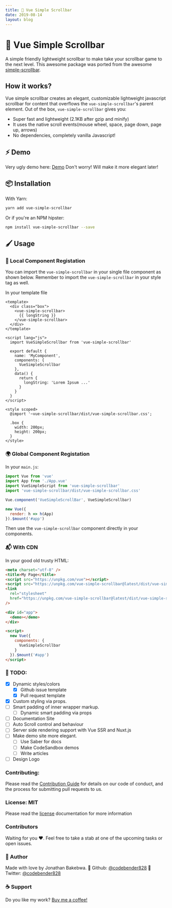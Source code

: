 ```yaml
---
title: 🦉 Vue Simple Scrollbar
date: 2019-08-14
layout: blog
---
```


# 🦉 Vue Simple Scrollbar

A simple friendly lightweight scrollbar to make take your scrollbar game to the next level.
This awesome package was ported from the awesome [simple-scrollbar](https://github.com/buzinas/simple-scrollbar).

## How it works?

Vue simple scrollbar creates an elegant, customizable lightweight javascript scrollbar for content that overflows the `vue-simple-scrollbar`'s parent element. Out of the box, `vue-simple-scrollbar` gives you:

- Super fast and lightweight (2.1KB after gzip and minify)
- It uses the native scroll events(mouse wheel, space, page down, page up, arrows)
- No dependencies, completely vanilla Javascript!

## ⚡️ Demo

Very ugly demo here: [Demo](https://vue-simple-scrollbar.netlify.com/)
Don't worry! Will make it more elegant later!

## 📦 Installation

With Yarn:

```bash
yarn add vue-simple-scrollbar
```

Or if you're an NPM hipster:

```bash
npm install vue-simple-scrollbar --save
```

## 🖌 Usage

### 📌 Local Component Registation

You can import the `vue-simple-scrollbar` in your single file component as shown below. Remember to import the `vue-simple-scrollbar` in your style tag as well.

In your template file

```vue
<template>
  <div class="box">
    <vue-simple-scrollbar>
      {{ longString }}
    </vue-simple-scrollbar>
  </div>
</template>

<script lang="js">
  import VueSimpleScrollbar from 'vue-simple-scrollbar'

  export default {
    name: 'MyComponent',
    components: {
      VueSimpleScrollbar
    },
    data() {
      return {
        longString: 'Lorem Ipsum ...'
      }
    }
  }
</script>

<style scoped>
  @import '~vue-simple-scrollbar/dist/vue-simple-scrollbar.css';

  .box {
    width: 200px;
    height: 200px;
  }
</style>
```

### 🌍 Global Component Registation

In your `main.js`:

```js
import Vue from 'vue'
import App from './App.vue'
import VueSimpleScript from 'vue-simple-scrollbar'
import 'vue-simple-scrollbar/dist/vue-simple-scrollbar.css'

Vue.component('VueSimpleScrollBar', VueSimpleScrollbar)

new Vue({
  render: h => h(App)
}).$mount('#app')
```

Then use the `vue-simple-scrollbar` component directly in your components.

### 📬 With CDN

In your good old trusty HTML:

```html
<meta charset="utf-8" />
<title>My Page</title>
<script src="https://unpkg.com/vue"></script>
<script src="https://unpkg.com/vue-simple-scrollbar@latest/dist/vue-simple-scrollbar.umd.min.js"></script>
<link
  rel="stylesheet"
  href="https://unpkg.com/vue-simple-scrollbar@latest/dist/vue-simple-scrollbar.css"
/>

<div id="app">
  <demo></demo>
</div>

<script>
  new Vue({
    components: {
      VueSimpleScrollbar
    }
  }).$mount('#app')
</script>
```

### 🥦 TODO:

- [x] Dynamic styles/colors
  - [x] Github issue template
  - [x] Pull request template
- [x] Custom styling via props.
- [ ] Smart padding of inner wrapper markup.
  - [ ] Dynamic smart padding via props
- [ ] Documentation Site
- [ ] Auto Scroll control and behaviour
- [ ] Server side rendering support with Vue SSR and Nuxt.js
- [ ] Make demo site more elegant.
  - [ ] Use Saber for docs
  - [ ] Make CodeSandbox demos
  - [ ] Write articles
- [ ] Design Logo

### Contributing:

Please read the [Contribution Guide](./.github/CONTRIBUTING.md) for details on our code of conduct, and the process for submitting pull requests to us.

### License: MIT

Please read the [license](./LICENSE) documentation for more information

### Contributors

Waiting for you ❤️. Feel free to take a stab at one of the upcoming tasks or open issues.

### 🍇 Author

Made with love by Jonathan Bakebwa.
👣 Github: [@codebender828](https://github.com/codebender828)
🦅 Twitter: [@codebender828](https://twitter.com/codebender828)

### ☕️ Support

Do you like my work? [Buy me a coffee!](https://www.buymeacoffee.com/dIlWof6x5)
